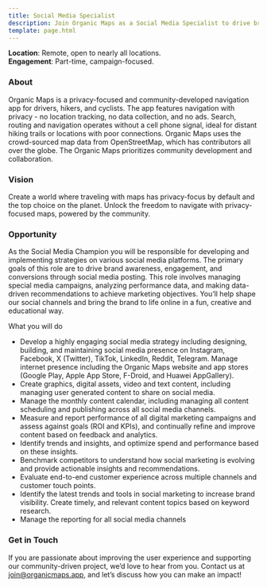 ```yaml
---
title: Social Media Specialist
description: Join Organic Maps as a Social Media Specialist to drive brand awareness, engagement, and conversions through social media, while enhancing the user  experience of our privacy-focused navigation app.
template: page.html
---
```


**Location**: Remote, open to nearly all locations. \
**Engagement**: Part-time, campaign-focused.

### About

Organic Maps is a privacy-focused and community-developed navigation app for drivers, hikers, and cyclists. The app features navigation with privacy \- no location tracking, no data collection, and no ads. Search, routing and navigation operates without a cell phone signal, ideal for distant hiking trails or locations with poor connections. Organic Maps uses the crowd-sourced map data from OpenStreetMap, which has contributors all over the globe. The Organic Maps prioritizes community development and collaboration.

### Vision

Create a world where traveling with maps has privacy-focus by default and the top choice on the planet. Unlock the freedom to navigate with privacy-focused maps, powered by the community.

### Opportunity

As the Social Media Champion you will be responsible for developing and implementing strategies on various social media platforms. The primary goals of this role are to drive brand awareness, engagement, and conversions through social media posting. This role involves managing special media campaigns, analyzing performance data, and making data-driven recommendations to achieve marketing objectives. You’ll help shape our social channels and bring the brand to life online in a fun, creative and educational way.

What you will do

- Develop a highly engaging social media strategy including designing, building, and maintaining social media presence on Instagram, Facebook, X (Twitter), TikTok, LinkedIn, Reddit, Telegram. Manage internet presence including the Organic Maps website and app stores (Google Play, Apple App Store, F-Droid, and Huawei AppGallery).
- Create graphics, digital assets, video and text content, including managing user generated content to share on social media.
- Manage the monthly content calendar, including managing all content scheduling and publishing across all social media channels.
- Measure and report performance of all digital marketing campaigns and assess against goals (ROI and KPIs), and continually refine and improve content based on feedback and analytics.
- Identify trends and insights, and optimize spend and performance based on these insights.
- Benchmark competitors to understand how social marketing is evolving and provide actionable insights and recommendations.
- Evaluate end-to-end customer experience across multiple channels and customer touch points.
- Identify the latest trends and tools in social marketing to increase brand visibility. Create timely, and relevant content topics based on keyword research.
- Manage the reporting for all social media channels

### Get in Touch

If you are passionate about improving the user experience and supporting our community-driven project, we’d love to hear from you. Contact us at [join@organicmaps.app](mailto:join@organicmaps.app), and let’s discuss how you can make an impact!
